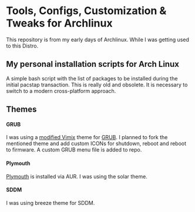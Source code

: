 # Tools, Configs, Customization & Tweaks for Archlinux
This repository is from my early days of Archlinux. While I was getting used to
this Distro.

## My personal installation scripts for Arch Linux
A simple bash script with the list of packages to be installed during the
initial pacstap transaction. This is really old and obsolete. It is necessary to
switch to a modern cross-platform approach.

## Themes
#### GRUB
I was using a 
[modified Vimix](https://github.com/vinceliuice/grub2-themes/tree/master/grub-theme-vimix/Vimix/icons) 
theme for 
[GRUB](https://wiki.archlinux.org/index.php/GRUB/Tips_and_tricks#Theme).
I planned to fork the mentioned theme and add custom ICONs for shutdown, reboot 
and reboot to firmware. A custom GRUB menu file is added to repo.

#### Plymouth
[Plymouth](https://wiki.archlinux.org/index.php/plymouth) is installed via AUR.
I was using the solar theme.

#### SDDM
I was using breeze theme for SDDM.
